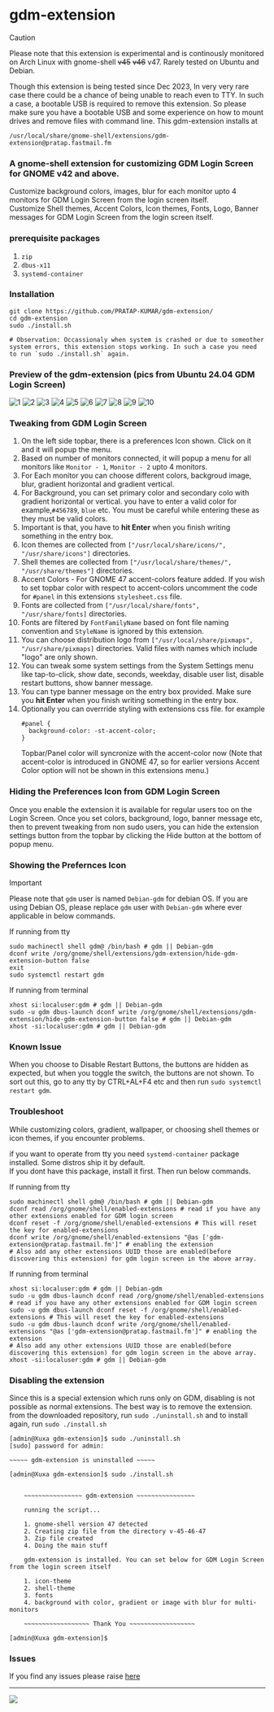 ﻿# gdm-extension

> [!CAUTION]
>Please note that this extension is experimental and is continously monitored on Arch Linux with gnome-shell ~~v45~~ ~~v46~~ v47.
> Rarely tested on Ubuntu and Debian.
>
>Though this extension is being tested since Dec 2023, In very very rare case there could be a chance of being unable to reach even to TTY. In such a case, a bootable USB is required to remove this extension. So please make sure you have a bootable USB and some experience on how to mount drives and remove files with command line. This gdm-extension installs at 
>```
>/usr/local/share/gnome-shell/extensions/gdm-extension@pratap.fastmail.fm
>```
 
### A gnome-shell extension for customizing GDM Login Screen for GNOME v42 and above.
Customize background colors, images, blur for each monitor upto 4 monitors for GDM Login Screen from the login screen itself.  
Customize Shell themes, Accent Colors, Icon themes, Fonts, Logo, Banner messages for GDM Login Screen from the login screen itself.

### prerequisite packages
1. `zip`
2. `dbus-x11`
3. `systemd-container`

### Installation
```
git clone https://github.com/PRATAP-KUMAR/gdm-extension/
cd gdm-extension
sudo ./install.sh

# Observation: Occassionaly when system is crashed or due to someother system errors, this extension stops working. In such a case you need to run `sudo ./install.sh` again.
```

### Preview of the gdm-extension (pics from Ubuntu 24.04 GDM Login Screen)
![1](https://github.com/user-attachments/assets/cf26b8d2-525f-43f8-909d-593d259011f3)
![2](https://github.com/user-attachments/assets/624c3a96-bc18-4657-a421-8a0b502f9e00)
![3](https://github.com/user-attachments/assets/702e54b4-3019-4f6c-9ee2-f64657a0056b)
![4](https://github.com/user-attachments/assets/7666f91d-e665-49c1-a5cb-108098b1653b)
![5](https://github.com/user-attachments/assets/1b9b2146-610e-4435-8f2f-da507cb854f8)
![6](https://github.com/user-attachments/assets/9240b6a0-cf43-4ba4-bf1c-47e408026fe6)
![7](https://github.com/user-attachments/assets/ca3aca4a-4657-4cf1-8101-810aad2f09e4)
![8](https://github.com/user-attachments/assets/934a67d2-6ba1-42c2-ad74-14dbd1a1460e)
![9](https://github.com/user-attachments/assets/066fcb6c-8560-4cc7-8b88-6ee56d438cc2)
![10](https://github.com/user-attachments/assets/d77cb20d-4a6b-40c7-becb-453f711fd25d)



### Tweaking from GDM Login Screen
1. On the left side topbar, there is a preferences Icon shown. Click on it and it will popup the menu.
2. Based on number of monitors connected, it will popup a menu for all monitors like `Monitor - 1`, `Monitor - 2` upto 4 monitors.
3. For Each monitor you can choose different colors, backgroud image, blur, gradient horizontal and gradient vertical.
4. For Background, you can set primary color and secondary colo with gradient horizontal or vertical. 
you have to enter a valid color for example,`#456789`, `blue` etc. You must be careful while entering these as they must be valid colors.
5. Important is that, you have to **hit Enter** when you finish writing something in the entry box.
6. Icon themes are collected from `["/usr/local/share/icons/", "/usr/share/icons"]` directories.
7. Shell themes are collected from `["/usr/local/share/themes/", "/usr/share/themes"]` directories.
8. Accent Colors - For GNOME 47 accent-colors feature added. If you wish to set topbar color with respect to accent-colors
   uncomment the code for `#panel` in this extensions `stylesheet.css` file.
9. Fonts are collected from `["/usr/local/share/fonts", "/usr/share/fonts]` directories.
10. Fonts are filtered by `FontFamilyName` based on font file naming convention and `StyleName` is ignored by this extension.
11. You can choose distribution logo from `["/usr/local/share/pixmaps", "/usr/share/pixmaps]` directories. 
Valid files with names which include "logo" are only shown.
12. You can tweak some system settings from the System Settings menu like tap-to-click, show date, seconds, weekday, 
disable user list, disable restart buttons, show banner message.
13. You can type banner message on the entry box provided. Make sure you **hit Enter** when you finish writing something in the entry box.
14. Optionally you can overrride styling with extensions css file. for example
    ```
    #panel {
      background-color: -st-accent-color;
    }
    ```
    Topbar/Panel color will syncronize with the accent-color now (Note that accent-color is introduced in GNOME 47, so for earlier versions Accent Color option will not be shown in this extensions menu.)

### Hiding the Preferences Icon from GDM Login Screen
Once you enable the extension it is available for regular users too on the Login Screen.
Once you set colors, background, logo, banner message etc, then to prevent tweaking from non sudo users,
you can hide the extension settings button from the topbar by clicking the Hide button at the bottom of popup menu.

### Showing the Prefernces Icon

> [!IMPORTANT] 
> Please note that `gdm` user is named `Debian-gdm` for debian OS. If you are using Debian OS, please replace `gdm` user with `Debian-gdm` where ever applicable in below commands.

If running from tty
```
sudo machinectl shell gdm@ /bin/bash # gdm || Debian-gdm
dconf write /org/gnome/shell/extensions/gdm-extension/hide-gdm-extension-button false
exit
sudo systemctl restart gdm
```

If running from terminal
```
xhost si:localuser:gdm # gdm || Debian-gdm
sudo -u gdm dbus-launch dconf write /org/gnome/shell/extensions/gdm-extension/hide-gdm-extension-button false # gdm || Debian-gdm
xhost -si:localuser:gdm # gdm || Debian-gdm
```

### Known Issue
When you choose to Disable Restart Buttons, the buttons are hidden as expected, but when you toggle the switch, the buttons
are not shown. To sort out this, go to any tty by CTRL+AL+F4 etc and then run
`sudo systemctl restart gdm`.

### Troubleshoot
While customizing colors, gradient, wallpaper, or choosing shell themes or icon themes, if you encounter problems.  

if you want to operate from tty you need `systemd-container` package installed. Some distros ship it by default.  
If you dont have this package, install it first. Then run below commands.

If running from tty
```
sudo machinectl shell gdm@ /bin/bash # gdm || Debian-gdm
dconf read /org/gnome/shell/enabled-extensions # read if you have any other extensions enabled for GDM login screen
dconf reset -f /org/gnome/shell/enabled-extensions # This will reset the key for enabled-extensions
dconf write /org/gnome/shell/enabled-extensions "@as ['gdm-extension@pratap.fastmail.fm']" # enabling the extension
# Also add any other extensions UUID those are enabled(before discovering this extension) for gdm login screen in the above array.
```

If running from terminal
```
xhost si:localuser:gdm # gdm || Debian-gdm
sudo -u gdm dbus-launch dconf read /org/gnome/shell/enabled-extensions # read if you have any other extensions enabled for GDM login screen
sudo -u gdm dbus-launch dconf reset -f /org/gnome/shell/enabled-extensions # This will reset the key for enabled-extensions
sudo -u gdm dbus-launch dconf write /org/gnome/shell/enabled-extensions "@as ['gdm-extension@pratap.fastmail.fm']" # enabling the extension
# Also add any other extensions UUID those are enabled(before discovering this extension) for gdm login screen in the above array.
xhost -si:localuser:gdm # gdm || Debian-gdm
```

### Disabling the extension
Since this is a special extension which runs only on GDM, disabling is not possible as normal extensions.
The best way is to remove the extension. from the downloaded repository, run
`sudo ./uninstall.sh` and to install again, run `sudo ./install.sh`

```
[admin@Xuxa gdm-extension]$ sudo ./uninstall.sh 
[sudo] password for admin: 

~~~~~ gdm-extension is uninstalled ~~~~~

[admin@Xuxa gdm-extension]$ sudo ./install.sh 


	~~~~~~~~~~~~~~~~ gdm-extension ~~~~~~~~~~~~~~~~

	running the script...

	1. gnome-shell version 47 detected
	2. Creating zip file from the directory v-45-46-47
	3. Zip file created
	4. Doing the main stuff

	gdm-extension is installed. You can set below for GDM Login Screen from the login screen itself

	1. icon-theme
	2. shell-theme
	3. fonts
	4. background with color, gradient or image with blur for multi-monitors

	~~~~~~~~~~~~~~~~~~ Thank You ~~~~~~~~~~~~~~~~~~

[admin@Xuxa gdm-extension]$ 
```

### Issues
If you find any issues please raise [here](https://github.com/PRATAP-KUMAR/gdm-extension/issues)

<hr/>

<a href="https://www.buymeacoffee.com/pratappanabaka"><img src="https://img.buymeacoffee.com/button-api/?text=Buy me a coffee&emoji=☕&slug=pratappanabaka&button_colour=FFDD00&font_colour=000000&font_family=Poppins&outline_colour=000000&coffee_colour=ffffff" /></a>
